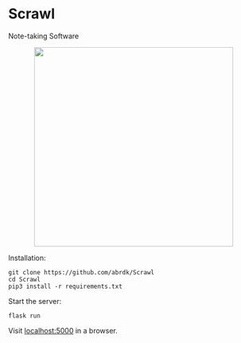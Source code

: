 # Scrawl
Note-taking Software

<p align="center">
    <a href="https://ibb.co/NLxdJrz">
       <img src="https://i.ibb.co/2jq1CSB/scrawl-v02.png" width="400"/>
    </a>
</p>

Installation:
``` shell
git clone https://github.com/abrdk/Scrawl
cd Scrawl
pip3 install -r requirements.txt
```

Start the server:
``` shell
flask run
```

Visit [localhost:5000](http://localhost:5000) in a browser.
